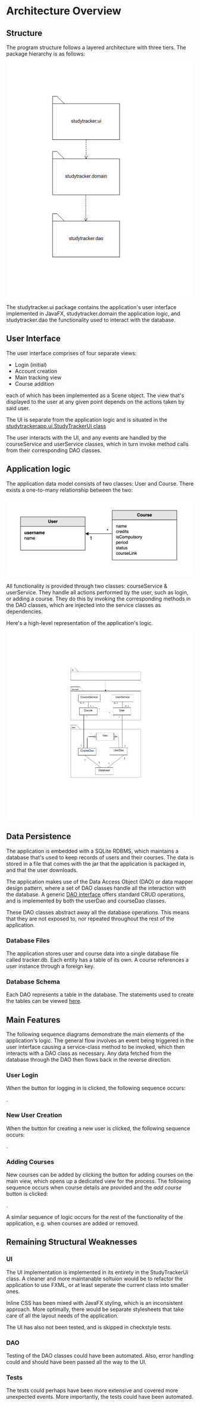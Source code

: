 # Architecture Overview

## Structure

The program structure follows a layered architecture with three tiers. The package hierarchy is as follows:

![Application Package Structure](https://github.com/Nurou/ot-harjoitustyo/blob/master/studyTracker/documentation/images/package_structure.png)

The studytracker.ui package contains the application's user interface implemented in JavaFX, studytracker.domain the application logic, and studytracker.dao the functionality used to interact with the database.

## User Interface

The user interface comprises of four separate views:

- Login (initial)
- Account creation
- Main tracking view
- Course addition

each of which has been implemented as a Scene object. The view that's displayed to the user at any given point depends on the actions taken by said user.

The UI is separate from the application logic and is situated in the [studytrackerapp.ui.StudyTrackerUi class](https://github.com/Nurou/ot-harjoitustyo/blob/master/studyTracker/src/main/java/studytrackerapp/ui/StudyTrackerUi.java)

The user interacts with the UI, and any events are handled by the courseService and userService classes, which in turn invoke method calls from their corresponding DAO classes.

## Application logic

The application data model consists of two classes: User and Course. There exists a one-to-many relationship between the two:

![Course-User](https://github.com/Nurou/ot-harjoitustyo/blob/master/studyTracker/documentation/images/course_user.jpg)

All functionality is provided through two classes: courseService & userService. They handle all actions performed by the user, such as login, or adding a course. They do this by invoking the corresponding methods in the DAO classes, which are injected into the service classes as dependencies.

Here's a high-level representation of the application's logic.

![Class Diagram](https://github.com/Nurou/ot-harjoitustyo/blob/master/studyTracker/documentation/images/class_diagram.png)

## Data Persistence

The application is embedded with a SQLite RDBMS, which maintains a database that's used to keep records of users and their courses. The data is stored in a file that comes with the jar that the application is packaged in, and that the user downloads.

The application makes use of the Data Access Object (DAO) or data mapper design pattern, where a set of DAO classes handle all the interaction with the database. A generic [DAO interface](https://github.com/Nurou/ot-harjoitustyo/blob/master/studyTracker/src/main/java/studytrackerapp/dao/DAO.java) offers standard CRUD operations, and is implemented by both the userDao and courseDao classes.

These DAO classes abstract away all the database operations. This means that they are not exposed to, nor repeated throughout the rest of the application.

### Database Files

The application stores user and course data into a single database file called tracker.db. Each entity has a table of its own. A course references a user instance through a foreign key.

### Database Schema

Each DAO represents a table in the database. The statements used to create the tables can be viewed [here](https://github.com/Nurou/ot-harjoitustyo/blob/master/studyTracker/documentation/misc/create-table-statements).


## Main Features

The following sequence diagrams demonstrate the main elements of the application's logic. The general flow involves an event being triggered in the user interface causing a service-class method to be invoked, which then interacts with a DAO class as necessary. Any data fetched from the database through the DAO then flows back in the reverse direction. 

### User Login

When the button for logging in is clicked, the following sequence occurs:

[](https://github.com/Nurou/ot-harjoitustyo/blob/master/studyTracker/documentation/images/login-sequence).


### New User Creation

When the button for creating a new user is clicked, the following sequence occurs:

[](https://github.com/Nurou/ot-harjoitustyo/blob/master/studyTracker/documentation/images/create-new-user-sequence).


### Adding Courses

New courses can be added by clicking the button for adding courses on the main view, which opens up a dedicated view for the process. The following sequence occurs when course details are provided and the _add course_ button is clicked: 

[](https://github.com/Nurou/ot-harjoitustyo/blob/master/studyTracker/documentation/images/add-course-sequence).

A similar sequence of logic occurs for the rest of the functionality of the application, e.g. when courses are added or removed.

## Remaining Structural Weaknesses

### UI
The UI implementation is implemented in its entirety in the StudyTrackerUi class. A cleaner and more maintanable soltuion would be to refactor the application to use FXML, or at least seperate the current class into smaller ones.

Inline CSS has been mixed with JavaFX styling, which is an inconsistent approach. More optimally, there would be separate stylesheets that take care of all the layout needs of the application. 

The UI has also not been tested, and is skipped in checkstyle tests.

### DAO

Testing of the DAO classes could have been automated. Also, error handling could and should have been passed all the way to the UI.

### Tests

The tests could perhaps have been more extensive and covered more unexpected events. More importantly, the tests could have been automated.
